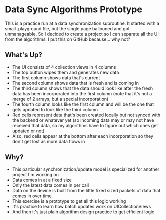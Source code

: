 # Data Sync Algorithms Prototype
This is a practice run at a data synchronization subroutine. It started with a small .playground file, but the single page ballooned and got unmanageable. So I decided to create a project so I can separate all the UI from the algorithms.
I put this on GitHub because... why not?

## What's Up?
- The UI consists of 4 collection views in 4 columns
- The top button wipes them and generates new data
- The first column shows data that's current
- The second column shows data that is fresh and is coming in
- The third column shows that the data should look like after the fresh data has been incorporated into the first column (note that it's not a merge of 2 arrays, but a special incorporation)
- The fourth column looks like the first column and will be the one that gets updated to look like the third column
- Red cells represent data that's been created locally but not synced with the backend or whatever yet (so incoming data may or may not have received that data, so my algorithms have to figure out which ones get updated or not)
- Also, red cells appear at the bottom after each incorporation so they don't get lost as more data flows in

## Why?
- This particular synchronization/update model is specialized for another project I'm working on
- Data comes in at a fixed size
- Only the latest data comes in per call
- Data on the device is built from the little fixed sized packets of data that comes in over time
- This exercise is a prototype to get all this logic working
- It's practice to learn how batch updates work on UICollectionViews
- And then it's just plain algorithm design practice to get efficient logic
